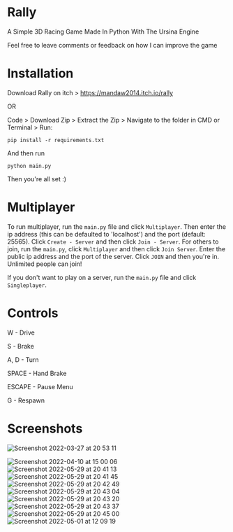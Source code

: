 # Rally

A Simple 3D Racing Game Made In Python With The Ursina Engine

Feel free to leave comments or feedback on how I can improve the game

# Installation

Download Rally on itch > https://mandaw2014.itch.io/rally

OR

Code > Download Zip > Extract the Zip > Navigate to the folder in CMD or Terminal > Run:

```
pip install -r requirements.txt
```

And then run

```
python main.py
```

Then you're all set :)

# Multiplayer

To run multiplayer, run the `main.py` file and click `Multiplayer`. Then enter the ip address (this can be defaulted to 'localhost') and the port (default: 25565). Click `Create - Server` and then click `Join - Server`.
For others to join, run the `main.py`, click `Multiplayer` and then click `Join Server`. Enter the public ip address and the port of the server. Click `JOIN` and then you're in. Unlimited people can join!

If you don't want to play on a server, run the `main.py` file and click `Singleplayer`.

# Controls

W - Drive

S - Brake

A, D - Turn

SPACE - Hand Brake

ESCAPE - Pause Menu

G - Respawn

# Screenshots

![Screenshot 2022-03-27 at 20 53 11](https://user-images.githubusercontent.com/77012627/160865486-3f2768f4-1114-4e30-a67e-8ece0143489b.png)

![Screenshot 2022-04-10 at 15 00 06](https://user-images.githubusercontent.com/77012627/166142978-03cb0fdb-0c18-4ef9-b1f7-52f02b168979.png)
![Screenshot 2022-05-29 at 20 41 13](https://user-images.githubusercontent.com/77012627/171954927-e3cbe1b2-c9bb-435b-8ba1-1892d950117d.png)
![Screenshot 2022-05-29 at 20 41 45](https://user-images.githubusercontent.com/77012627/171954935-5c1583dc-fdc6-4efe-9679-dcc5339fae6a.png)
![Screenshot 2022-05-29 at 20 42 49](https://user-images.githubusercontent.com/77012627/171954939-cf1ce2b7-667a-4b50-a667-1e7c555c5114.png)
![Screenshot 2022-05-29 at 20 43 04](https://user-images.githubusercontent.com/77012627/171954944-8e167f60-7a02-48ac-80c6-2fb5dd75464a.png)
![Screenshot 2022-05-29 at 20 43 20](https://user-images.githubusercontent.com/77012627/171954948-d1d47052-8124-4b12-bff0-456fe3f83d09.png)
![Screenshot 2022-05-29 at 20 43 37](https://user-images.githubusercontent.com/77012627/171954952-5722991d-8311-4710-ba92-05adda5278c5.png)
![Screenshot 2022-05-29 at 20 45 00](https://user-images.githubusercontent.com/77012627/171954957-e16a9d46-4037-4813-927d-8312bc027570.png)
![Screenshot 2022-05-01 at 12 09 19](https://user-images.githubusercontent.com/77012627/171955011-375b7513-2efd-4a1d-8f01-c51899610632.png)
